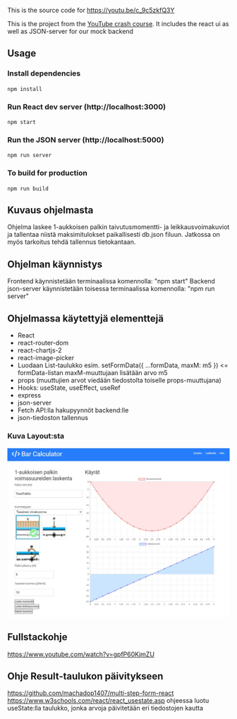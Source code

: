 This is the source code for https://youtu.be/c_9c5zkfQ3Y

This is the project from the [YouTube crash course](https://www.youtube.com/watch?v=w7ejDZ8SWv8). 
It includes the react ui as well as JSON-server for our mock backend

## Usage

### Install dependencies

```
npm install
```

### Run React dev server (http://localhost:3000)

```
npm start
```

### Run the JSON server (http://localhost:5000)

```
npm run server
```

### To build for production

```
npm run build
```
## Kuvaus ohjelmasta
Ohjelma laskee 1-aukkoisen palkin taivutusmomentti- ja leikkausvoimakuviot ja 
tallentaa niistä maksimitulokset paikallisesti db.json filuun. 
Jatkossa on myös tarkoitus tehdä tallennus tietokantaan.

## Ohjelman käynnistys
Frontend käynnistetään terminaalissa komennolla: "npm start"
Backend json-server käynnistetään toisessa terminaalissa komennolla: "npm run server"

## Ohjelmassa käytettyjä elementtejä
- React
- react-router-dom
- react-chartjs-2
- react-image-picker
- Luodaan List-taulukko esim. setFormData({ ...formData, maxM: m5 }) <= formData-listan maxM-muuttujaan lisätään arvo m5
- props (muuttujien arvot viedään tiedostolta toiselle props-muuttujana)
- Hooks: useState, useEffect, useRef
- express
- json-server
- Fetch API:lla hakupyynnöt backend:lle
- json-tiedoston tallennus
### Kuva Layout:sta
![Kuva](./src/images/Layout.JPG)

## Fullstackohje

https://www.youtube.com/watch?v=gpfP60KjmZU

## Ohje Result-taulukon päivitykseen

https://github.com/machadop1407/multi-step-form-react
https://www.w3schools.com/react/react_usestate.asp 
ohjeessa luotu useState:lla taulukko, jonka arvoja päivitetään eri tiedostojen kautta

